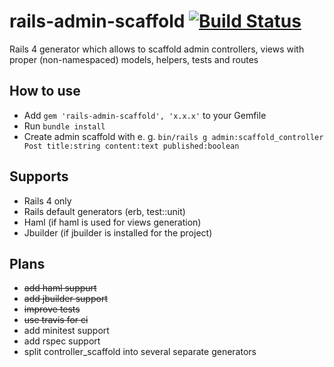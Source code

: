 rails-admin-scaffold [![Build Status](https://travis-ci.org/dhampik/rails-admin-scaffold.png?branch=develop)](https://travis-ci.org/dhampik/rails-admin-scaffold)
====================

Rails 4 generator which allows to scaffold admin controllers, views with proper (non-namespaced) models, helpers, tests and routes

How to use
-----------
* Add ```gem 'rails-admin-scaffold', 'x.x.x'``` to your Gemfile
* Run ```bundle install```
* Create admin scaffold with e. g. ```bin/rails g admin:scaffold_controller Post title:string content:text published:boolean```

Supports
--------
* Rails 4 only
* Rails default generators (erb, test::unit)
* Haml (if haml is used for views generation)
* Jbuilder (if jbuilder is installed for the project)

Plans
------
* <del>add haml suppurt</del>
* <del>add jbuilder support</del>
* <del>improve tests</del>
* <del>use travis for ci</del>
* add minitest support
* add rspec support
* split controller_scaffold into several separate generators
